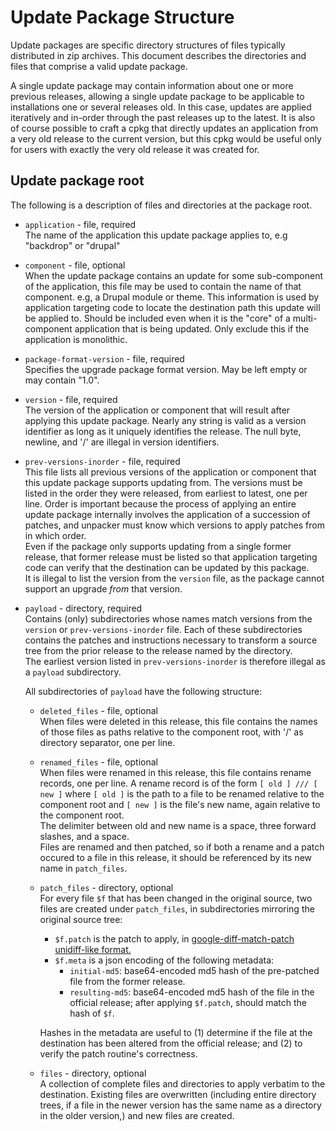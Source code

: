 # Update Package Structure

Update packages are specific directory structures of files typically distributed in zip 
archives. This document describes the directories and files that comprise a valid update 
package.

A single update package may contain information about one or more previous releases, allowing
a single update package to be applicable to installations one or several releases old.
In this case, updates are applied iteratively and in-order through the past releases up
to the latest. It is also of course possible to craft a cpkg that directly updates an application
from a very old release to the current version, but this cpkg would be useful only for users
with exactly the very old release it was created for.

## Update package root
The following is a description of files and directories at the package root.

* `application` - file, required  
  The name of the application this update package applies to, e.g "backdrop" or "drupal"
* `component` - file, optional  
  When the update package contains an update for some sub-component of the application, 
  this file may be used to contain the name of that component. e.g, a Drupal module or
  theme. This information is used by application targeting code to locate the destination
  path this update will be applied to. Should be included even when it is the "core" of a
  multi-component application that is being updated. Only exclude this if the application
  is monolithic.
* `package-format-version` - file, required  
  Specifies the upgrade package format version. May be left empty or may contain "1.0".
* `version` - file, required  
  The version of the application or component that will result after applying this update
  package. Nearly any string is valid as a version identifier as long as it uniquely identifies
  the release. The null byte, newline, and '/' are illegal in version identifiers.
* `prev-versions-inorder` - file, required  
  This file lists all previous versions of the application or component that this update
  package supports updating from. The versions must be listed in the order they were 
  released, from earliest to latest, one per line. Order is important because the 
  process of applying an entire update package internally involves the application of 
  a succession of patches, and unpacker must know which versions to apply patches from in
  which order.  
  Even if the package only supports updating from a single former release,
  that former release must be listed so that application targeting code can verify that
  the destination can be updated by this package.  
  It is illegal to list the version from the `version` file, as the package cannot
  support an upgrade _from_ that version.
* `payload` - directory, required  
  Contains (only) subdirectories whose names match versions from
  the `version` or `prev-versions-inorder` file. Each of these subdirectories contains the
  patches and instructions necessary to transform a source tree from the prior release to
  the release named by the directory.  
  The earliest version listed in `prev-versions-inorder` is therefore illegal as a `payload`
  subdirectory.

  All subdirectories of `payload` have the following structure:
  * `deleted_files` - file, optional  
    When files were deleted in this release, this file contains the names of those files
    as paths relative to the component root, with '/' as directory separator, one per
    line.
  * `renamed_files` - file, optional  
    When files were renamed in this release, this file contains rename records, one per
    line. A rename record is of the form `[ old ] /// [ new ]` where `[ old ]` is the path to a 
    file to be renamed relative to the component root and `[ new ]` is the file's new name,
    again relative to the component root.  
    The delimiter between old and new name is a space, three forward slashes, and a space.  
    Files are renamed and then patched, so if both a rename and a patch occured to a file
    in this release, it should be referenced by its new name in `patch_files`.
  * `patch_files` - directory, optional  
    For every file `$f` that has been changed in the original source, two files are created under
    `patch_files`, in subdirectories mirroring the original source tree:
    * `$f.patch` is the patch to apply, in [google-diff-match-patch unidiff-like format.](https://code.google.com/p/google-diff-match-patch/wiki/Unidiff)
    * `$f.meta` is a json encoding of the following metadata:
      * `initial-md5`: base64-encoded md5 hash of the pre-patched file from the former
        release.
      * `resulting-md5`: base64-encoded md5 hash of the file in the official release;
        after applying `$f.patch`, should match the hash of `$f`. 
    
    Hashes in the metadata are useful to (1) determine if the file at the destination has
    been altered from the official release; and (2) to verify the patch routine's
    correctness.
  * `files` - directory, optional  
    A collection of complete files and directories to apply verbatim to the destination.
    Existing files are overwritten (including entire directory trees, if a file in the newer 
    version has the same name as a directory in the older version,) and new files are created.
